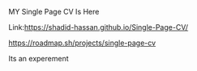 MY Single Page CV Is Here

Link:https://shadid-hassan.github.io/Single-Page-CV/

https://roadmap.sh/projects/single-page-cv

Its an experement
